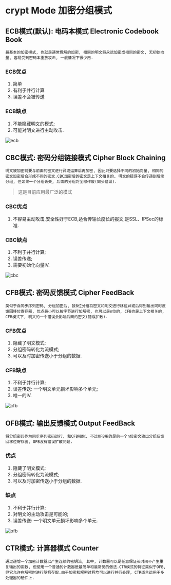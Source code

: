 # crypt Mode 加密分组模式

## ECB模式(默认):  电码本模式 Electronic Codebook Book  

    最基本的加密模式, 也就是通常理解的加密, 相同的明文将永远加密成相同的密文, 无初始向量, 容易受到密码本重放攻击, 一般情况下很少用.

### ECB优点

1. 简单
2. 有利于并行计算
3. 误差不会被传送

### ECB缺点

1. 不能隐藏明文的模式; 
2. 可能对明文进行主动攻击.

![ecb](res/ECB.jpg)

## CBC模式:  密码分组链接模式    Cipher Block Chaining  

    明文被加密前要与前面的密文进行异或运算后再加密, 因此只要选择不同的初始向量, 相同的密文加密后会形成不同的密文.CBC加密后的密文是上下文相关的, 明文的错误不会传递到后续分组, 但如果一个分组丢失, 后面的分组将全部作废(同步错误).

> 这是目前应用最广泛的模式

### CBC优点

1. 不容易主动攻击,安全性好于ECB,适合传输长度长的报文,是SSL、IPSec的标准.

### CBC缺点

1. 不利于并行计算; 
2. 误差传递; 
3. 需要初始化向量IV.

![cbc](res/CBC.jpg)

## CFB模式:  密码反馈模式    Cipher FeedBack  

    类似于自同步序列密码, 分组加密后, 按8位分组将密文和明文进行移位异或后得到输出同时反馈回移位寄存器, 优点最小可以按字节进行加解密, 也可以是n位的, CFB也是上下文相关的, CFB模式下, 明文的一个错误会影响后面的密文(错误扩散).

### CFB优点

1. 隐藏了明文模式; 
2. 分组密码转化为流模式; 
3. 可以及时加密传送小于分组的数据.

### CFB缺点

1. 不利于并行计算; 
2. 误差传送: 一个明文单元损坏影响多个单元; 
3. 唯一的IV.

![cfb](res/CFB.jpg)

## OFB模式:  输出反馈模式    Output FeedBack  

    将分组密码作为同步序列密码运行, 和CFB相似, 不过OFB用的是前一个n位密文输出分组反馈回移位寄存器, OFB没有错误扩散问题.

### 优点

1. 隐藏了明文模式; 
2. 分组密码转化为流模式; 
3. 可以及时加密传送小于分组的数据.

### 缺点

1. 不利于并行计算; 
2. 对明文的主动攻击是可能的; 
3. 误差传送: 一个明文单元损坏影响多个单元.

![ofb](res/OFB.jpg)

## CTR模式:  计算器模式    Counter  

    通过递增一个加密计数器以产生连续的密钥流, 其中, 计数器可以是任意保证长时间不产生重复输出的函数, 但使用一个普通的计数器是最简单和最常见的做法.CTR模式的特征类似于OFB, 但它允许在解密时进行随机存取.由于加密和解密过程均可以进行并行处理, CTR适合运用于多处理器的硬件上.
